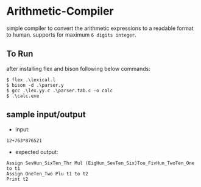 # Arithmetic-Compiler
simple compiler to convert the arithmetic expressions to a readable format to human.
supports for maximum `6 digits integer`.


## To Run 
after installing flex and bison following below commands:

``` 
$ flex .\lexical.l
$ bison -d .\parser.y
$ gcc .\lex.yy.c .\parser.tab.c -o calc
$ .\calc.exe
```

## sample input/output
* input:<br/>
```
12+763*876521
```

* expected output:  
```
Assign SevHun_SixTen_Thr Mul (EigHun_SevTen_Six)Tou_FivHun_TwoTen_One to t1
Assign OneTen_Two Plu t1 to t2
Print t2
```

